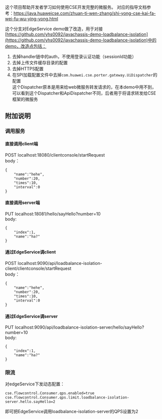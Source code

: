 这个项目帮助开发者学习如何使用CSE开发完整的微服务。 对应的指导文档参考：https://java.huaweicse.com/zhuan-ti-wen-zhang/shi-yong-cse-kai-fa-wei-fu-wu-ying-yong.html


这个分支对EdgeService demo做了改造，用于对接[https://github.com/yhs0092/javachassis-demo-loadbalance-isolation](https://github.com/yhs0092/javachassis-demo-loadbalance-isolation)中的demo，改造点包括：
1. 去掉handler链中的auth，不使用登录认证功能（sessionId功能）
2. 去掉上传文件缓存目录的配置
3. 去掉HTTPS配置
4. 在SPI加载配置文件中去掉`com.huawei.cse.porter.gateway.UiDispatcher`的配置<br/>
这个Dispatcher原本是用来给web微服务转发请求的，在本demo中用不到，可以看到这个Dispatcher和ApiDispatcher不同，后者用于将请求转发给CSE框架的微服务

## 附加说明

### 调用服务

#### 直接调用client端

POST  localhost:18080/clientconsole/startRequest
<br/>
body：
```
{
	"name":"hehe",
	"number":20,
	"times":10,
	"interval":0
}
```

#### 直接调用server端

PUT  localhost:18081/hello/sayHello?number=10
<br/>
body:
```
{
	"index":1,
	"name":"ha?"
}
```

#### 通过EdgeService调client

POST  localhost:9090/api/loadbalance-isolation-client/clientconsole/startRequest
<br/>
body：
```
{
	"name":"hehe",
	"number":20,
	"times":10,
	"interval":0
}
```

#### 通过EdgeService调server

PUT  localhost:9090/api/loadbalance-isolation-server/hello/sayHello?number=10
<br/>
body:
```
{
	"index":1,
	"name":"ha?"
}
```


### 限流

对edgeService下发动态配置：
```
cse.flowcontrol.Consumer.qps.enabled=true
cse.flowcontrol.Consumer.qps.limit.loadbalance-isolation-server.hello.sayHello=2
```
即可把EdgeService调用loadbalance-isolation-server的QPS设置为2
